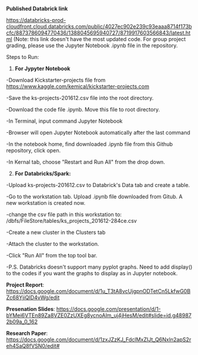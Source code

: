 

**Published Databrick link**

https://databricks-prod-cloudfront.cloud.databricks.com/public/4027ec902e239c93eaaa8714f173bcfc/8873786094770436/1388045695940727/8719917603566843/latest.html (Note: this link doesn't have the most updated code. For group project grading, please use the Jupyter Notebook .ipynb file in the repository. 

Steps to Run: 
1. **For Jypyter Notebook**

-Download Kickstarter-projects file from https://www.kaggle.com/kemical/kickstarter-projects.com

-Save the ks-projects-201612.csv file into the root directory. 

-Download the code file .ipynb. Move this file to root directory.

-In Terminal, input command Jupyter Notebook

-Browser will open Jupyter Notebook automatically after the last command

-In the notebook home, find downloaded .ipynb file from this Github repository, click open.

-In Kernal tab, choose "Restart and Run All" from the drop down.


2. **For Databricks/Spark:**

-Upload ks-projects-201612.csv to Databrick's Data tab and create a table. 

-Go to the workstation tab. Upload .ipynb file downloaded from Gitub. A new workstation is created now.

-change the csv file path in this workstation to: /dbfs/FileStore/tables/ks_projects_201612-284ce.csv

-Create a new cluster in the Clusters tab

-Attach the cluster to the workstation.

-Click "Run All" from the top tool bar.

-P.S. Databricks doesn't support many pyplot graphs. Need to add display() to the codes if you want the graphs to display as in Jupyter notebook. 


**Project Report**: https://docs.google.com/document/d/1u_T3tA8vcUjgpnODTetCn5LkfwG0BZc68YjiQID4vWg/edit

**Presenation Slides**: https://docs.google.com/presentation/d/1-bYMei6VTEn89Za8VZE0ZzUXEg8ycnoAlm_uj4jHesM/edit#slide=id.g489872b09a_0_162

**Research Paper**: https://docs.google.com/document/d/1zxJZzKJ_FdclMxZIJt_Q6Nxln2apS2reh4SaQ8fVSN0/edit#

